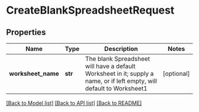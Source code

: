 # CreateBlankSpreadsheetRequest

## Properties
Name | Type | Description | Notes
------------ | ------------- | ------------- | -------------
**worksheet_name** | **str** | The blank Spreadsheet will have a default Worksheet in it; supply a name, or if left empty, will default to Worksheet1 | [optional] 

[[Back to Model list]](../README.md#documentation-for-models) [[Back to API list]](../README.md#documentation-for-api-endpoints) [[Back to README]](../README.md)


